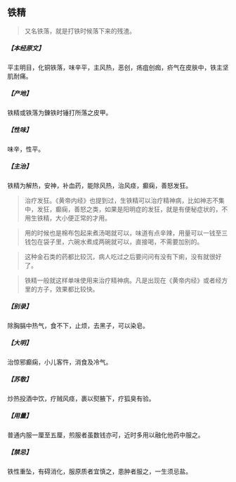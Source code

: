 ## 铁精

> 又名铁落，就是打铁时候落下来的残渣。

##### 【本经原文】
平主明目，化铜铁落，味辛平，主风热，恶创，疡疽创痂，疥气在皮肤中，铁主坚肌耐痛。
##### 【产地】
铁精或铁落为錬铁时锤打所落之皮甲。
##### 【性味】
味辛，性平。
##### 【主治】
铁精为解热，安神，补血药，能除风热，治风痉，癫痫，善怒发狂。

> 治疗发狂。《黄帝内经》也提到过，生铁精可以治疗精神病，比如神志不集中，发狂，癫痫，善怒之类，如果是阳明症的发狂，就是有便秘症状的，不用生铁精，大小便正常的才用。

> 用的时候也是棉布包起来煮汤喝就可以，味道有点辛辣，用量可以一钱至三钱包在袋子里，六碗水煮成两碗就可以，直接喝，不需要加别的。

> 这种金石类的药都比较沉，病人吃过之后要问问有没有下痢，没有就很好了。

> 铁精一般就这样单味使用来治疗精神病。凡是出现在《黄帝内经》或者经方里的方子，效果都比较快。

##### 【别录】
除胸膈中热气，食不下，止烦，去黑子，可以染皂。
##### 【大明】
治惊邪癫痫，小儿客忤，消食及冷气。
##### 【苏敬】
炒热投酒中饮，疗贼风痉，裹以熨腋下，疗狐臭有验。
##### 【用量】
普通内服一厘至五厘，煎服者虽数钱亦可，近时多用以融化他药中服之。
##### 【禁忌】
铁性重坠，有碍消化，服原质者宜慎之，患肿者服之，一生须忌盐。